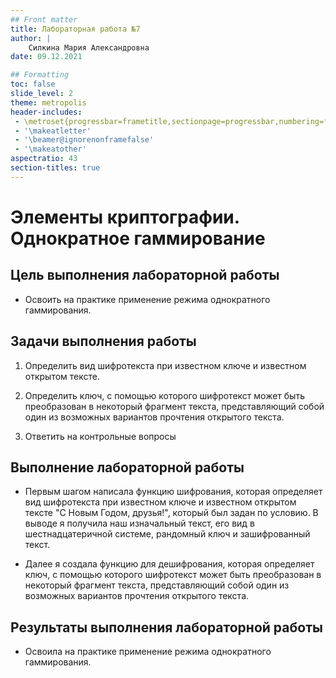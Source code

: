 ```yaml
---
## Front matter
title: Лабораторная работа №7
author: |
	Силкина Мария Александровна
date: 09.12.2021

## Formatting
toc: false
slide_level: 2
theme: metropolis
header-includes: 
 - \metroset{progressbar=frametitle,sectionpage=progressbar,numbering=fraction}
 - '\makeatletter'
 - '\beamer@ignorenonframefalse'
 - '\makeatother'
aspectratio: 43
section-titles: true
---
```


# Элементы криптографии. Однократное гаммирование


## Цель выполнения лабораторной работы

- Освоить на практике применение режима однократного гаммирования. 


## Задачи выполнения работы

1. Определить вид шифротекста при известном ключе и известном открытом тексте.

2. Определить ключ, с помощью которого шифротекст может быть преобразован в некоторый фрагмент текста, представляющий собой один из возможных вариантов прочтения открытого текста.

3. Ответить на контрольные вопросы

## Выполнение лабораторной работы

- Первым шагом написала функцию шифрования, которая определяет вид шифротекста при известном ключе и известном открытом тексте "С Новым Годом, друзья!", который был задан по условию. В выводе я получила наш изначальный текст, его вид в шестнадцатеричной системе, рандомный ключ и зашифрованный текст.

- Далее я создала функцию для дешифрования, которая определяет ключ, с помощью которого шифротекст может быть преобразован в некоторый фрагмент текста, представляющий собой один из возможных вариантов прочтения открытого текста.

## Результаты выполнения лабораторной работы

- Освоила на практике применение режима однократного гаммирования. 